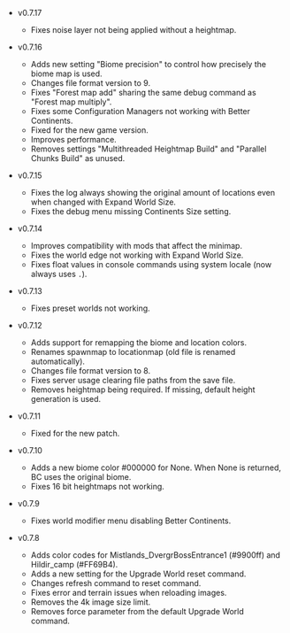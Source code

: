 - v0.7.17
  - Fixes noise layer not being applied without a heightmap.

- v0.7.16
  - Adds new setting "Biome precision" to control how precisely the biome map is used.
  - Changes file format version to 9.
  - Fixes "Forest map add" sharing the same debug command as "Forest map multiply".
  - Fixes some Configuration Managers not working with Better Continents.
  - Fixed for the new game version.
  - Improves performance.
  - Removes settings "Multithreaded Heightmap Build" and "Parallel Chunks Build" as unused.

- v0.7.15
  - Fixes the log always showing the original amount of locations even when changed with Expand World Size.
  - Fixes the debug menu missing Continents Size setting.

- v0.7.14
  - Improves compatibility with mods that affect the minimap.
  - Fixes the world edge not working with Expand World Size.
  - Fixes float values in console commands using system locale (now always uses `.`).

- v0.7.13
  - Fixes preset worlds not working.

- v0.7.12
  - Adds support for remapping the biome and location colors.
  - Renames spawnmap to locationmap (old file is renamed automatically).
  - Changes file format version to 8.
  - Fixes server usage clearing file paths from the save file.
  - Removes heightmap being required. If missing, default height generation is used.

- v0.7.11
  - Fixed for the new patch.

- v0.7.10
  - Adds a new biome color #000000 for None. When None is returned, BC uses the original biome.
  - Fixes 16 bit heightmaps not working.

- v0.7.9
  - Fixes world modifier menu disabling Better Continents.

- v0.7.8
  - Adds color codes for Mistlands_DvergrBossEntrance1 (#9900ff) and Hildir_camp (#FF69B4).
  - Adds a new setting for the Upgrade World reset command.
  - Changes refresh command to reset command.
  - Fixes error and terrain issues when reloading images.
  - Removes the 4k image size limit.
  - Removes force parameter from the default Upgrade World command.
